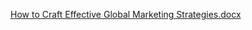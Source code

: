 [How to Craft Effective Global Marketing Strategies.docx](https://github.com/user-attachments/files/17360917/How.to.Craft.Effective.Global.Marketing.Strategies.docx)
